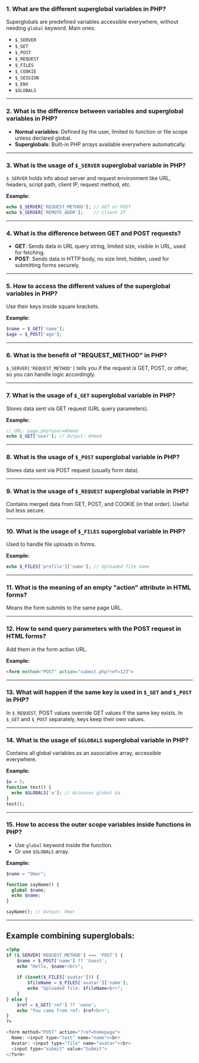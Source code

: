 
### 1. What are the different superglobal variables in PHP?

Superglobals are predefined variables accessible everywhere, without needing `global` keyword. Main ones:

* `$_SERVER`
* `$_GET`
* `$_POST`
* `$_REQUEST`
* `$_FILES`
* `$_COOKIE`
* `$_SESSION`
* `$_ENV`
* `$GLOBALS`

---

### 2. What is the difference between variables and superglobal variables in PHP?

* **Normal variables**: Defined by the user, limited to function or file scope unless declared global.
* **Superglobals**: Built-in PHP arrays available everywhere automatically.

---

### 3. What is the usage of `$_SERVER` superglobal variable in PHP?

`$_SERVER` holds info about server and request environment like URL, headers, script path, client IP, request method, etc.

**Example:**

```php
echo $_SERVER['REQUEST_METHOD']; // GET or POST
echo $_SERVER['REMOTE_ADDR'];    // Client IP
```

---

### 4. What is the difference between GET and POST requests?

* **GET**: Sends data in URL query string, limited size, visible in URL, used for fetching.
* **POST**: Sends data in HTTP body, no size limit, hidden, used for submitting forms securely.

---

### 5. How to access the different values of the superglobal variables in PHP?

Use their keys inside square brackets.

**Example:**

```php
$name = $_GET['name'];
$age = $_POST['age'];
```

---

### 6. What is the benefit of "REQUEST\_METHOD" in PHP?

`$_SERVER['REQUEST_METHOD']` tells you if the request is GET, POST, or other, so you can handle logic accordingly.

---

### 7. What is the usage of `$_GET` superglobal variable in PHP?

Stores data sent via GET request (URL query parameters).

**Example:**

```php
// URL: page.php?user=Ahmed
echo $_GET['user']; // Output: Ahmed
```

---

### 8. What is the usage of `$_POST` superglobal variable in PHP?

Stores data sent via POST request (usually form data).

---

### 9. What is the usage of `$_REQUEST` superglobal variable in PHP?

Contains merged data from GET, POST, and COOKIE (in that order). Useful but less secure.

---

### 10. What is the usage of `$_FILES` superglobal variable in PHP?

Used to handle file uploads in forms.

**Example:**

```php
echo $_FILES['profile']['name']; // Uploaded file name
```

---

### 11. What is the meaning of an empty "action" attribute in HTML forms?

Means the form submits to the same page URL.

---

### 12. How to send query parameters with the POST request in HTML forms?

Add them in the form action URL.

**Example:**

```html
<form method="POST" action="submit.php?ref=123">
```

---

### 13. What will happen if the same key is used in `$_GET` and `$_POST` in PHP?

In `$_REQUEST`, POST values override GET values if the same key exists. In `$_GET` and `$_POST` separately, keys keep their own values.

---

### 14. What is the usage of `$GLOBALS` superglobal variable in PHP?

Contains all global variables as an associative array, accessible everywhere.

**Example:**

```php
$a = 5;
function test() {
  echo $GLOBALS['a']; // Accesses global $a
}
test();
```

---

### 15. How to access the outer scope variables inside functions in PHP?

* Use `global` keyword inside the function.
* Or use `$GLOBALS` array.

**Example:**

```php
$name = "Omar";

function sayName() {
  global $name;
  echo $name;
}

sayName(); // Output: Omar
```

---

## Example combining superglobals:

```php
<?php
if ($_SERVER['REQUEST_METHOD'] === 'POST') {
    $name = $_POST['name'] ?? 'Guest';
    echo "Hello, $name!<br>";
    
    if (isset($_FILES['avatar'])) {
        $fileName = $_FILES['avatar']['name'];
        echo "Uploaded file: $fileName<br>";
    }
} else {
    $ref = $_GET['ref'] ?? 'none';
    echo "You came from ref: $ref<br>";
}
?>

<form method="POST" action="?ref=homepage">
  Name: <input type="text" name="name"><br>
  Avatar: <input type="file" name="avatar"><br>
  <input type="submit" value="Submit">
</form>
```


